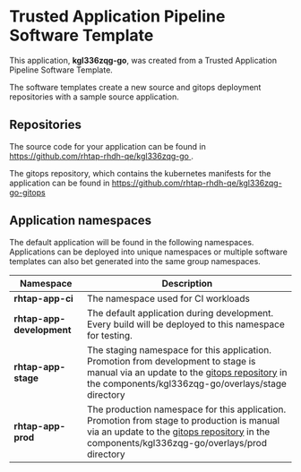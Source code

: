 # Trusted Application Pipeline Software Template

This application, **kgl336zqg-go**, was created from a Trusted Application Pipeline Software Template.

The software templates create a new source and gitops deployment repositories with a sample source application. 

## Repositories

The source code for your application can be found in [https://github.com/rhtap-rhdh-qe/kgl336zqg-go ](https://github.com/rhtap-rhdh-qe/kgl336zqg-go ).
 
The gitops repository, which contains the kubernetes manifests for the application can be found in 
[https://github.com/rhtap-rhdh-qe/kgl336zqg-go-gitops ](https://github.com/rhtap-rhdh-qe/kgl336zqg-go-gitops ) 

## Application namespaces 

The default application will be found in the following namespaces. Applications can be deployed into unique namespaces or multiple software templates can also bet generated into the same group namespaces.  

|  Namespace   |  Description   |  
| -------- | -------- |
| **rhtap-app-ci** | The namespace used for CI workloads |
| **rhtap-app-development** | The default application during development. Every build will be deployed to this namespace for testing. |
| **rhtap-app-stage** | The staging namespace for this application. Promotion from development to stage is manual via an update to the [gitops repository](https://github.com/rhtap-rhdh-qe/kgl336zqg-go-gitops ) in the components/kgl336zqg-go/overlays/stage directory |
| **rhtap-app-prod** | The production namespace for this application. Promotion from stage to production is manual via an update to the [gitops repository](https://github.com/rhtap-rhdh-qe/kgl336zqg-go-gitops ) in the components/kgl336zqg-go/overlays/prod directory |